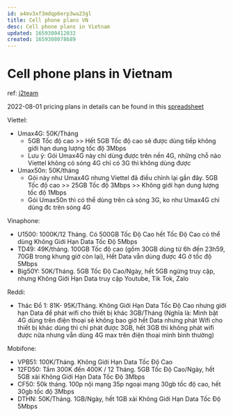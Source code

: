```yaml
---
id: a4mv3xf3mdqp6erp3wa23gl
title: Cell phone plans VN
desc: Cell phone plans in Vietnam
updated: 1659380412032
created: 1659308078689
---
```

# Cell phone plans in Vietnam

ref: [j2team](https://www.facebook.com/groups/j2team.community/permalink/1897418107256967/)

2022-08-01 pricing plans in details can be found in this [spreadsheet](https://docs.google.com/spreadsheets/d/1F3Z8wbbp-72h_KrXktfomvZy6TcrxqAXDd5BIvxISwc/edit?usp=sharing)

Viettel:
- Umax4G: 50K/Tháng
  - 5GB Tốc độ cao >> Hết 5GB Tốc độ cao sẽ được dùng tiếp không giới hạn dung lượng tốc độ 3Mbps
  - Lưu ý: Gói Umax4G này chỉ dùng được trên nền 4G, những chỗ nào Viettel không có sóng 4G chỉ có 3G thì không dùng được
- Umax50n: 50K/tháng
  - Gói này như Umax4G nhưng Viettel đã điều chỉnh lại gần đây. 5GB Tốc độ cao >> 25GB Tốc độ 3Mbps >> Không giới hạn dung lượng tốc độ 1Mbps
  - Gói Umax50n thì có thể dùng trên cả sóng 3G, ko như Umax4G chỉ dùng đc trên sóng 4G

Vinaphone: 
- U1500: 1000K/12 Tháng. Có 500GB Tốc Độ Cao hết Tốc Độ Cao có thể dùng Không Giới Hạn Data Tốc Độ 5Mbps
- TD49: 49K/tháng. 100GB Tốc độ cao (gồm 30GB dùng từ 6h đến 23h59, 70GB trong khung giờ còn lại), Hết Data vẫn dùng được 4G ở tốc độ 5Mbps
- Big50Y: 50K/Tháng. 5GB Tốc Độ Cao/Ngày, hết 5GB ngừng truy cập, nhưng Không Giới Hạn Data truy cập Youtube, Tik Tok, Zalo

Reddi:
- Thác Đổ 1: 81K- 95K/Tháng. Không Giới Hạn Data Tốc Độ Cao nhưng giới hạn Data để phát wifi cho thiết bị khác 3GB/Tháng (Nghĩa là: Mình bật 4G dùng trên điện thoại sẽ không bao giờ hết Data nhưng phát Wifi cho thiết bị khác dùng thì chỉ phát được 3GB, hết 3GB thì không phát wifi được nữa nhưng vẫn dùng 4G max trên điện thoại mình bình thường)

Mobifone:
- VPB51: 100K/Tháng. Không Giới Hạn Data Tốc Độ Cao
- 12FD50: Tầm 300K đến 400K / 12 Tháng. 5GB Tốc Độ Cao/Ngày, hết 5GB xài Không Giới Hạn Data Tốc Độ 3Mbps
- CF50: 50k tháng. 100p nội mạng 35p ngoại mạng 30gb tốc độ cao, hết 30gb tốc độ 3Mbps
- DTHN: 50K/Tháng. 1GB/Ngày, hết 1GB xài Không Giới Hạn Data Tốc Độ 5Mbps